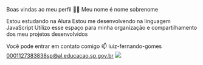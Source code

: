 Boas vindas ao meu perfil 💙💙
Meu nome é nome sobrenome

Estou estudando na Alura
Estou me desenvolvendo na linguagem JavaScript
Utilizo esse espaço para minha organização e compartilhamento dos meu projetos desenvolvidos

Você pode entrar em contato comigo 📫
luiz-fernando-gomes
0001127383838sp@al.educacao.sp.gov.br
![](https://media0.giphy.com/media/v1.Y2lkPTc5MGI3NjExaWR4eGQzbjlhbXc3NjByMHp5aDk4NWp2M3kzMHBxYmRldmt0NXB4NSZlcD12MV9pbnRlcm5hbF9naWZfYnlfaWQmY3Q9Zw/sEqG2g9RGj91PgSRnz/giphy.webp)
